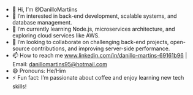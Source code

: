 - 👋 Hi, I’m @DanilloMartiins
- 👀 I’m interested in back-end development, scalable systems, and database management.
- 🌱 I’m currently learning Node.js, microservices architecture, and exploring cloud services like AWS.
- 💞️ I’m looking to collaborate on challenging back-end projects, open-source contributions, and improving server-side performance.
- 📫 How to reach me www.linkedin.com/in/danillo-martins-69161b96 | Email: danillomartins95@hotmail.com
- 😄 Pronouns: He/Him
- ⚡ Fun fact: I’m passionate about coffee and enjoy learning new tech skills!
<!---
DanilloMartiins/DanilloMartiins is a ✨ special ✨ repository because its `README.md` (this file) appears on your GitHub profile.
You can click the Preview link to take a look at your changes.
--->
